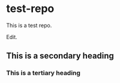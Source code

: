 # test-repo
This is a test repo.

Edit.

## This is a secondary heading
### This is a tertiary heading
